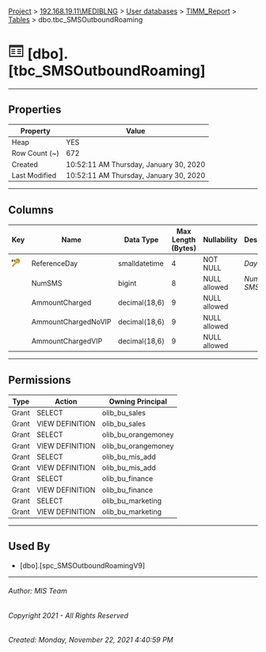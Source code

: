#### 

[Project](../../../../index.md) > [192.168.19.11\\MEDIBLNG](../../../index.md) > [User databases](../../index.md) > [TIMM_Report](../index.md) > [Tables](Tables.md) > dbo.tbc_SMSOutboundRoaming

# ![Tables](../../../../Images/Table32.png) [dbo].[tbc_SMSOutboundRoaming]

---

## <a name="#properties"></a>Properties

| Property | Value |
|---|---|
| Heap | YES |
| Row Count (~) | 672 |
| Created | 10:52:11 AM Thursday, January 30, 2020 |
| Last Modified | 10:52:11 AM Thursday, January 30, 2020 |


---

## <a name="#columns"></a>Columns

| Key | Name | Data Type | Max Length (Bytes) | Nullability | Description |
|---|---|---|---|---|---|
| [![Primary Key PK_tbc_SMSOutboundRoaming: ReferenceDay](../../../../Images/pk.png)](#indexes) | ReferenceDay | smalldatetime | 4 | NOT NULL | _Day_ |
|  | NumSMS | bigint | 8 | NULL allowed | _Number of SMS_ |
|  | AmmountCharged | decimal(18,6) | 9 | NULL allowed |  |
|  | AmmountChargedNoVIP | decimal(18,6) | 9 | NULL allowed |  |
|  | AmmountChargedVIP | decimal(18,6) | 9 | NULL allowed |  |


---

## <a name="#permissions"></a>Permissions

| Type | Action | Owning Principal |
|---|---|---|
| Grant | SELECT | olib_bu_sales |
| Grant | VIEW DEFINITION | olib_bu_sales |
| Grant | SELECT | olib_bu_orangemoney |
| Grant | VIEW DEFINITION | olib_bu_orangemoney |
| Grant | SELECT | olib_bu_mis_add |
| Grant | VIEW DEFINITION | olib_bu_mis_add |
| Grant | SELECT | olib_bu_finance |
| Grant | VIEW DEFINITION | olib_bu_finance |
| Grant | SELECT | olib_bu_marketing |
| Grant | VIEW DEFINITION | olib_bu_marketing |


---

## <a name="#usedby"></a>Used By

* [dbo].[spc_SMSOutboundRoamingV9]


---

###### Author:  MIS Team

###### Copyright 2021 - All Rights Reserved

###### Created: Monday, November 22, 2021 4:40:59 PM

